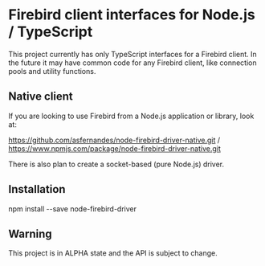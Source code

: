 # Firebird client interfaces for Node.js / TypeScript

This project currently has only TypeScript interfaces for a Firebird client. In the future it may have common code for any Firebird client,
like connection pools and utility functions.

## Native client

If you are looking to use Firebird from a Node.js application or library, look at:

https://github.com/asfernandes/node-firebird-driver-native.git / https://www.npmjs.com/package/node-firebird-driver-native.git

There is also plan to create a socket-based (pure Node.js) driver.

## Installation

npm install --save node-firebird-driver

## Warning

This project is in ALPHA state and the API is subject to change.
